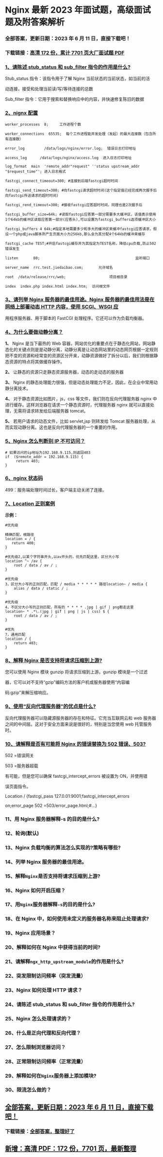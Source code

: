 # Nginx 最新 2023 年面试题，高级面试题及附答案解析

### 全部答案，更新日期：2023 年 6 月 11 日，直接下载吧！

### 下载链接：[高清 172 份，累计 7701 页大厂面试题 PDF](https://gitlab.gaorta.com/devteam/learning-journey/study-materials-collection/-/tree/master/docs/index.md)

### [1、请陈述 stub_status 和 sub_filter 指令的作用是什么?](https://gitlab.gaorta.com/devteam/learning-journey/study-materials-collection/-/tree/master/docs/Nginx/Nginx最新2021年面试题，高级面试题及附答案解析.md#1请陈述-stub_status-和-sub_filter-指令的作用是什么)

Stub_status 指令：该指令用于了解 Nginx 当前状态的当前状态，如当前的活

动连接，接受和处理当前读/写/等待连接的总数

Sub_filter 指令：它用于搜索和替换响应中的内容，并快速修复陈旧的数据

### [2、nignx 配置](https://gitlab.gaorta.com/devteam/learning-journey/study-materials-collection/-/tree/master/docs/Nginx/Nginx最新2021年面试题，高级面试题及附答案解析.md#2nignx配置)

```
worker_processes  8;     工作进程个数

worker_connections  65535;  每个工作进程能并发处理（发起）的最大连接数（包含所有连接数）

error_log         /data/logs/nginx/error.log;  错误日志打印地址

access_log      /data/logs/nginx/access.log  进入日志打印地址

log_format  main  'remote_addr"request" ''status upstream_addr "$request_time"'; 进入日志格式

fastcgi_connect_timeout=300; #连接到后端fastcgi超时时间

fastcgi_send_timeout=300; #向fastcgi请求超时时间(这个指定值已经完成两次握手后向fastcgi传送请求的超时时间)

fastcgi_rend_timeout=300; #接收fastcgi应答超时时间，同理也是2次握手后

fastcgi_buffer_size=64k; #读取fastcgi应答第一部分需要多大缓冲区，该值表示使用1个64kb的缓冲区读取应答第一部分(应答头),可以设置为fastcgi_buffers选项缓冲区大小

fastcgi_buffers 4 64k;#指定本地需要多少和多大的缓冲区来缓冲fastcgi应答请求，假设一个php或java脚本所产生页面大小为256kb,那么会为其分配4个64kb的缓冲来缓存

fastcgi_cache TEST;#开启fastcgi缓存并为其指定为TEST名称，降低cpu负载,防止502错误发生

listen       80;                                            监听端口

server_name  rrc.test.jiedaibao.com;       允许域名

root  /data/release/rrc/web;                    项目根目录

index  index.php index.html index.htm;  访问根文件
```

### [3、请列举 Nginx 服务器的最佳用途。Nginx 服务器的最佳用法是在网络上部署动态 HTTP 内容，使用 SCGI、WSGI 应](https://gitlab.gaorta.com/devteam/learning-journey/study-materials-collection/-/tree/master/docs/Nginx/Nginx最新2021年面试题，高级面试题及附答案解析.md#3请列举-nginx-服务器的最佳用途。nginx-服务器的最佳用法是在网络上部署动态-http-内容使用-scgiwsgi-应)

用程序服务器、用于脚本的 FastCGI 处理程序。它还可以作为负载均衡器。

### [4、为什么要做动静分离？](https://gitlab.gaorta.com/devteam/learning-journey/study-materials-collection/-/tree/master/docs/Nginx/Nginx最新2021年面试题，高级面试题及附答案解析.md#4为什么要做动静分离)

**1、** Nginx 是当下最热的 Web 容器，网站优化的重要点在于静态化网站，网站静态化的关键点则是是动静分离，动静分离是让动态网站里的动态网页根据一定规则把不变的资源和经常变的资源区分开来，动静资源做好了拆分以后，我们则根据静态资源的特点将其做缓存操作。

**2、** 让静态的资源只走静态资源服务器，动态的走动态的服务器

**3、** Nginx 的静态处理能力很强，但是动态处理能力不足，因此，在企业中常用动静分离技术。

**4、** 对于静态资源比如图片，js，css 等文件，我们则在反向代理服务器 nginx 中进行缓存。这样浏览器在请求一个静态资源时，代理服务器 nginx 就可以直接处理，无需将请求转发给后端服务器 tomcat。

**5、** 若用户请求的动态文件，比如 servlet,jsp 则转发给 Tomcat 服务器处理，从而实现动静分离。这也是反向代理服务器的一个重要的作用。

### [5、Nginx 怎么判断别 IP 不可访问？](https://gitlab.gaorta.com/devteam/learning-journey/study-materials-collection/-/tree/master/docs/Nginx/Nginx最新2021年面试题，高级面试题及附答案解析.md#5nginx怎么判断别ip不可访问)

```
# 如果访问的ip地址为192.168.9.115,则返回403
if  ($remote_addr = 192.168.9.115) {
     return 403;
}
```

### [6、nginx 状态码](https://gitlab.gaorta.com/devteam/learning-journey/study-materials-collection/-/tree/master/docs/Nginx/Nginx最新2021年面试题，高级面试题及附答案解析.md#6nginx状态码)

499：服务端处理时间过长，客户端主动关闭了连接。

### [7、Location 正则案例](https://gitlab.gaorta.com/devteam/learning-journey/study-materials-collection/-/tree/master/docs/Nginx/Nginx最新2021年面试题，高级面试题及附答案解析.md#7location正则案例)

**示例：**

```
#优先级

精确匹配，根路径
location = / {
   return 400;
}

#优先级2,以某个字符串开头,以av开头的，优先匹配这里，区分大小写
location ^~ /av {
    root / data / av / ;
}

#优先级
3，区分大小写的正则匹配，匹配 / media * * * * * 路径location~ / media {
    alias / data / static / ;
}

#优先级
4，不区分大小写的正则匹配，所有的 * * * * .jpg | gif | png都走这里
location~ * .*\.(jpg | gif | png | js | css) $ {
    root / data / av / ;
}

#优先
7，通用匹配
location / {
    return 403;
}
```

### [8、解释 Nginx 是否支持将请求压缩到上游?](https://gitlab.gaorta.com/devteam/learning-journey/study-materials-collection/-/tree/master/docs/Nginx/Nginx最新2021年面试题，高级面试题及附答案解析.md#8解释-nginx-是否支持将请求压缩到上游)

您可以使用 Nginx 模块 gunzip 将请求压缩到上游。gunzip 模块是一个过滤

器，它可以对不支持“gzip”编码方法的客户机或服务器使用“内容编

码:gzip”来解压缩响应。

### [9、使用“反向代理服务器”的优点是什么?](https://gitlab.gaorta.com/devteam/learning-journey/study-materials-collection/-/tree/master/docs/Nginx/Nginx最新2021年面试题，高级面试题及附答案解析.md#9使用“反向代理服务器的优点是什么)

反向代理服务器可以隐藏源服务器的存在和特征。它充当互联网云和 web 服务器之间的中间层。这对于安全方面来说是很好的，特别是当您使用 web 托管服务时。

### [10、请解释是否有可能将 Nginx 的错误替换为 502 错误、503?](https://gitlab.gaorta.com/devteam/learning-journey/study-materials-collection/-/tree/master/docs/Nginx/Nginx最新2021年面试题，高级面试题及附答案解析.md#10请解释是否有可能将-nginx-的错误替换为-502-错误503)

502 =错误网关

503 =服务器超载

有可能，但是您可以确保 fastcgi_intercept_errors 被设置为 ON，并使用错

误页面指令。

Location / {fastcgi_pass 127.0.01:9001;fastcgi_intercept_errors

on;error_page 502 =503/error_page.html;#…}

### 11、用 Nginx 服务器解释-s 的目的是什么?

### 12、轮询(默认)

### 13、Nginx 负载均衡的算法怎么实现的?策略有哪些?

### 14、列举 Nginx 服务器的最佳用途。

### 15、解释`Nginx`是否支持将请求压缩到上游?

### 16、Nginx 如何开启压缩？

### 17、用`Nginx`服务器解释`-s`的目的是什么?

### 18、在 Nginx 中，如何使用未定义的服务器名称来阻止处理请求?

### 19、Nginx 应用场景？

### 20、解释如何在 Nginx 中获得当前的时间?

### 21、请解释`ngx_http_upstream_module`的作用是什么?

### 22、突发限制访问频率（突发流量）

### 23、Nginx 如何处理 HTTP 请求？

### 24、请陈述 stub_status 和 sub_filter 指令的作用是什么?

### 25、Nginx 怎么处理请求的？

### 26、什么是正向代理和反向代理？

### 27、怎么限制浏览器访问？

### 28、正常限制访问频率（正常流量）

### 29、解释如何在`Nginx`服务器上添加模块?

### 30、限流怎么做的？

## [全部答案，更新日期：2023 年 6 月 11 日，直接下载吧！](https://gitlab.gaorta.com/devteam/learning-journey/study-materials-collection/-/tree/master/docs/daan.md)

### 下载链接：[全部答案，整理好了](https://gitlab.gaorta.com/devteam/learning-journey/study-materials-collection/-/tree/master/docs/daan.md)

## [新增：高清 PDF：172 份，7701 页，最新整理](https://gitlab.gaorta.com/devteam/learning-journey/study-materials-collection/-/tree/master/docs/daan.md)
